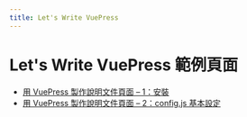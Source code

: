 ```yaml
---
title: Let's Write VuePress
---
```

# Let's Write VuePress 範例頁面

- [用 VuePress 製作說明文件頁面 – 1：安裝](https://www.letswrite.tw/vuepress-document-setup/)
- [用 VuePress 製作說明文件頁面 – 2：config.js 基本設定](https://www.letswrite.tw/vuepress-document-basic/)